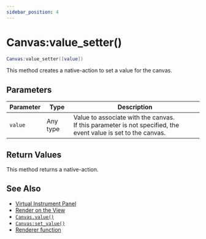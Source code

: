```yaml
---
sidebar_position: 4
---
```


# Canvas:value_setter()
```lua
Canvas:value_setter([value])
```
This method creates a native-action to set a value for the canvas.


## Parameters
|Parameter|Type|Description|
|-|-|-|
|`value`|Any type|Value to associate with the canvas.<br/>If this parameter is not specified, the event value is set to the canvas.


## Return Values
This method returns a native-action. 

## See Also
- [Virtual Instrument Panel](/guide/virtual_instrument_panel)
- [Render on the View](/guide/virtual_instrument_panel#render-on-the-view)
- [`Canvas.value()`](/libs/mapper/Canvas/Canvas_value)
- [`Canvas:set_value()`](/libs/mapper/Canvas/Canvas-set_value)
- [Renderer function](/libs/mapper/RENDER)
